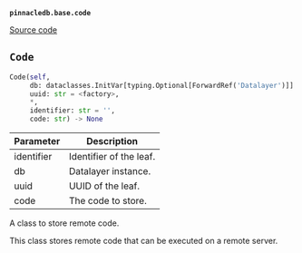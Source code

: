 **`pinnacledb.base.code`** 

[Source code](https://github.com/SuperDuperDB/pinnacledb/blob/main/pinnacledb/base/code.py)

## `Code` 

```python
Code(self,
     db: dataclasses.InitVar[typing.Optional[ForwardRef('Datalayer')]] = None,
     uuid: str = <factory>,
     *,
     identifier: str = '',
     code: str) -> None
```
| Parameter | Description |
|-----------|-------------|
| identifier | Identifier of the leaf. |
| db | Datalayer instance. |
| uuid | UUID of the leaf. |
| code | The code to store. |

A class to store remote code.

This class stores remote code that can be executed on a remote server.

